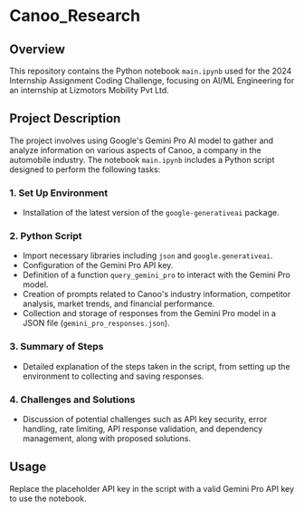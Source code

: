 # Canoo_Research

## Overview
This repository contains the Python notebook `main.ipynb` used for the 2024 Internship Assignment Coding Challenge, focusing on AI/ML Engineering for an internship at Lizmotors Mobility Pvt Ltd.

## Project Description
The project involves using Google's Gemini Pro AI model to gather and analyze information on various aspects of Canoo, a company in the automobile industry. The notebook `main.ipynb` includes a Python script designed to perform the following tasks:

### 1. Set Up Environment
   - Installation of the latest version of the `google-generativeai` package.

### 2. Python Script
   - Import necessary libraries including `json` and `google.generativeai`.
   - Configuration of the Gemini Pro API key.
   - Definition of a function `query_gemini_pro` to interact with the Gemini Pro model.
   - Creation of prompts related to Canoo's industry information, competitor analysis, market trends, and financial performance.
   - Collection and storage of responses from the Gemini Pro model in a JSON file (`gemini_pro_responses.json`).

### 3. Summary of Steps
   - Detailed explanation of the steps taken in the script, from setting up the environment to collecting and saving responses.

### 4. Challenges and Solutions
   - Discussion of potential challenges such as API key security, error handling, rate limiting, API response validation, and dependency management, along with proposed solutions.

## Usage
Replace the placeholder API key in the script with a valid Gemini Pro API key to use the notebook.
